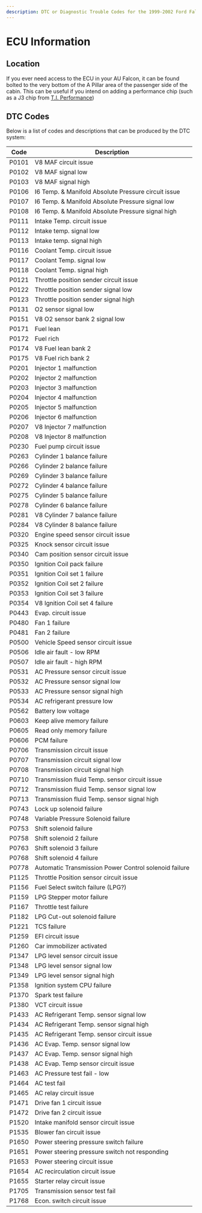 ```yaml
---
description: DTC or Diagnostic Trouble Codes for the 1999-2002 Ford Falcon AU
---
```


# ECU Information

## Location

If you ever need access to the ECU in your AU Falcon, it can be found bolted to the very bottom of the A Pillar area of the passenger side of the cabin. This can be useful if you intend on adding a performance chip (such as a J3 chip from [T.I. Performance](../../Credits.md#collected-information-primarily-product-listing-images))

<!--TODO add a pic-->



## DTC Codes
Below is a list of codes and descriptions that can be produced by the DTC system:

| Code | Description |
| --- | --- |
| P0101 | V8 MAF circuit issue |
| P0102 | V8 MAF signal low |
| P0103 | V8 MAF signal high |
| P0106 | I6 Temp. & Manifold Absolute Pressure circuit issue |
| P0107 | I6 Temp. & Manifold Absolute Pressure signal low |
| P0108 | I6 Temp. & Manifold Absolute Pressure signal high |
| P0111 | Intake Temp. circuit issue |
| P0112 | Intake temp. signal low |
| P0113 | Intake temp. signal high |
| P0116 | Coolant Temp. circuit issue |
| P0117 | Coolant Temp. signal low |
| P0118 | Coolant Temp. signal high |
| P0121 | Throttle position sender circuit issue |
| P0122 | Throttle position sender signal low |
| P0123 | Throttle position sender signal high |
| P0131 | O2 sensor signal low |
| P0151 | V8 O2 sensor bank 2 signal low |
| P0171 | Fuel lean |
| P0172 | Fuel rich |
| P0174 | V8 Fuel lean bank 2 |
| P0175 | V8 Fuel rich bank 2 |
| P0201 | Injector 1 malfunction |
| P0202 | Injector 2 malfunction |
| P0203 | Injector 3 malfunction |
| P0204 | Injector 4 malfunction |
| P0205 | Injector 5 malfunction |
| P0206 | Injector 6 malfunction |
| P0207 | V8 Injector 7 malfunction |
| P0208 | V8 Injector 8 malfunction |
| P0230 | Fuel pump circuit issue |
| P0263 | Cylinder 1 balance failure |
| P0266 | Cylinder 2 balance failure |
| P0269 | Cylinder 3 balance failure |
| P0272 | Cylinder 4 balance failure |
| P0275 | Cylinder 5 balance failure |
| P0278 | Cylinder 6 balance failure |
| P0281 | V8 Cylinder 7 balance failure |
| P0284 | V8 Cylinder 8 balance failure |
| P0320 | Engine speed sensor circuit issue |
| P0325 | Knock sensor circuit issue |
| P0340 | Cam position sensor circuit issue |
| P0350 | Ignition Coil pack failure |
| P0351 | Ignition Coil set 1 failure |
| P0352 | Ignition Coil set 2 failure |
| P0353 | Ignition Coil set 3 failure |
| P0354 | V8 Ignition Coil set 4 failure |
| P0443 | Evap. circuit issue |
| P0480 | Fan 1 failure |
| P0481 | Fan 2 failure |
| P0500 | Vehicle Speed sensor circuit issue |
| P0506 | Idle air fault - low RPM |
| P0507 | Idle air fault - high RPM |
| P0531 | AC Pressure sensor circuit issue |
| P0532 | AC Pressure sensor signal low |
| P0533 | AC Pressure sensor signal high |
| P0534 | AC refrigerant pressure low |
| P0562 | Battery low voltage |
| P0603 | Keep alive memory failure |
| P0605 | Read only memory failure |
| P0606 | PCM failure |
| P0706 | Transmission circuit issue |
| P0707 | Transmission circuit signal low |
| P0708 | Transmission circuit signal high |
| P0710 | Transmission fluid Temp. sensor circuit issue |
| P0712 | Transmission fluid Temp. sensor signal low |
| P0713 | Transmission fluid Temp. sensor signal high |
| P0743 | Lock up solenoid failure |
| P0748 | Variable Pressure Solenoid failure |
| P0753 | Shift solenoid failure |
| P0758 | Shift solenoid 2 failure |
| P0763 | Shift solenoid 3 failure |
| P0768 | Shift solenoid 4 failure |
| P0778 | Automatic Transmission Power Control solenoid failure |
| P1125 | Throttle Position sensor circuit issue |
| P1156 | Fuel Select switch failure (LPG?) |
| P1159 | LPG Stepper motor failure |
| P1167 | Throttle test failure |
| P1182 | LPG Cut-out solenoid failure |
| P1221 | TCS failure |
| P1259 | EFI circuit issue |
| P1260 | Car immobilizer activated |
| P1347 | LPG level sensor circuit issue |
| P1348 | LPG level sensor signal low |
| P1349 | LPG level sensor signal high |
| P1358 | Ignition system CPU failure |
| P1370 | Spark test failure |
| P1380 | VCT circuit issue |
| P1433 | AC Refrigerant Temp. sensor signal low |
| P1434 | AC Refrigerant Temp. sensor signal high |
| P1435 | AC Refrigerant Temp. sensor circuit issue |
| P1436 | AC Evap. Temp. sensor signal low |
| P1437 | AC Evap. Temp. sensor signal high |
| P1438 | AC Evap. Temp sensor circuit issue |
| P1463 | AC Pressure test fail - low |
| P1464 | AC test fail |
| P1465 | AC relay circuit issue |
| P1471 | Drive fan 1 circuit issue |
| P1472 | Drive fan 2 circuit issue |
| P1520 | Intake manifold sensor circuit issue |
| P1535 | Blower fan circuit issue |
| P1650 | Power steering pressure switch failure |
| P1651 | Power steering pressure switch not responding |
| P1653 | Power steering circuit issue |
| P1654 | AC recirculation circuit issue |
| P1655 | Starter relay circuit issue |
| P1705 | Transmission sensor test fail |
| P1768 | Econ. switch circuit issue |